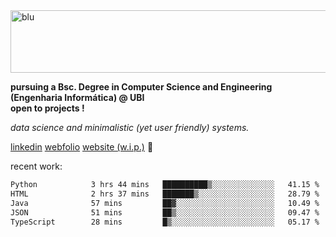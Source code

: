 
<img width="1415" height="100" alt="blu" src="https://github.com/rdsilva01/rdsilva01/assets/101207588/deb060e5-d035-4f09-b511-e3f50605b207">

**pursuing a Bsc. Degree in Computer Science and Engineering (Engenharia Informática) @ UBI** \
**open to projects !**

*data science and minimalistic (yet user friendly) systems.*

[linkedin](https://www.linkedin.com/in/rodrigo-silva-455b291bb/)
[webfolio](https://rdsilva01.github.io/portfolio-resume)
[website (w.i.p.)](https://rdsilva01.github.io/) 🏁

<!-- ![](https://komarev.com/ghpvc/?username=rdsilva01) -->

recent work:
<!--START_SECTION:waka-->

```txt
Python            3 hrs 44 mins   ██████████▒░░░░░░░░░░░░░░   41.15 %
HTML              2 hrs 37 mins   ███████▒░░░░░░░░░░░░░░░░░   28.79 %
Java              57 mins         ██▓░░░░░░░░░░░░░░░░░░░░░░   10.49 %
JSON              51 mins         ██▒░░░░░░░░░░░░░░░░░░░░░░   09.47 %
TypeScript        28 mins         █▒░░░░░░░░░░░░░░░░░░░░░░░   05.17 %
```

<!--END_SECTION:waka-->

